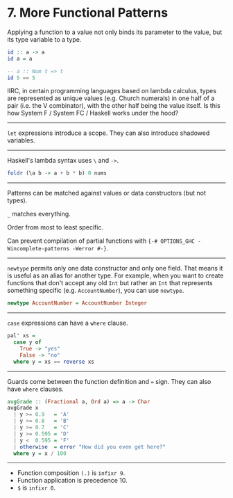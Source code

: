 # 7. More Functional Patterns

Applying a function to a value not only binds its parameter to the value, but its type variable to a type.

```hs
id :: a -> a
id a = a

-- a :: Num t => t
id 5 == 5
```

IIRC, in certain programming languages based on lambda calculus, types are represented as unique values (e.g. Church numerals) in one half of a pair (i.e. the V combinator), with the other half being the value itself. Is this how System F / System FC / Haskell works under the hood?

---

`let` expressions introduce a scope. They can also introduce shadowed variables.

---

Haskell's lambda syntax uses `\` and `->`.

```hs
foldr (\a b -> a + b * b) 0 nums
```

---

Patterns can be matched against values or data constructors (but not types).

`_` matches everything.

Order from most to least specific.

Can prevent compilation of partial functions with `{-# OPTIONS_GHC -Wincomplete-patterns -Werror #-}`.

---

`newtype` permits only one data constructor and only one field. That means it is useful as an alias for another type. For example, when you want to create functions that don't accept any old `Int` but rather an `Int` that represents something specific (e.g. `AccountNumber`), you can use `newtype`.

```hs
newtype AccountNumber = AccountNumber Integer
```

---

`case` expressions can have a `where` clause.

```hs
pal' xs =
  case y of
    True -> "yes"
    False -> "no"
  where y = xs == reverse xs
```

---

Guards come between the function definition and `=` sign. They can also have `where` clauses.

```hs
avgGrade :: (Fractional a, Ord a) => a -> Char
avgGrade x
  | y >= 0.9   = 'A'
  | y >= 0.8   = 'B'
  | y >= 0.7   = 'C'
  | y >= 0.595 = 'D'
  | y <  0.595 = 'F'
  | otherwise  = error "How did you even get here?"
  where y = x / 100
```

---

- Function composition `(.)` is `infixr 9`.
- Function application is precedence 10.
- `$` is `infixr 0`.
